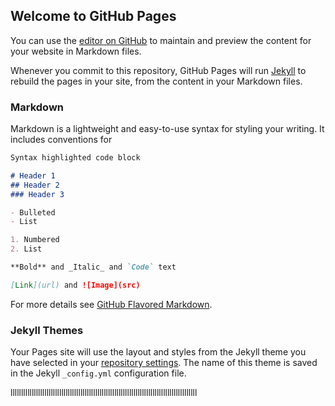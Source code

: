 ## Welcome to GitHub Pages

You can use the [editor on GitHub](https://github.com/weiguanpeng/Myhouse/edit/master/README.md) to maintain and preview the content for your website in Markdown files.

Whenever you commit to this repository, GitHub Pages will run [Jekyll](https://jekyllrb.com/) to rebuild the pages in your site, from the content in your Markdown files.

### Markdown

Markdown is a lightweight and easy-to-use syntax for styling your writing. It includes conventions for

```markdown
Syntax highlighted code block

# Header 1
## Header 2
### Header 3

- Bulleted
- List

1. Numbered
2. List

**Bold** and _Italic_ and `Code` text

[Link](url) and ![Image](src)
```

For more details see [GitHub Flavored Markdown](https://guides.github.com/features/mastering-markdown/).

### Jekyll Themes

Your Pages site will use the layout and styles from the Jekyll theme you have selected in your [repository settings](https://github.com/weiguanpeng/Myhouse/settings). The name of this theme is saved in the Jekyll `_config.yml` configuration file.


llllllllllllllllllllllllllllllllllllllllllllllllllllllllllllllllllllllllllllllllllllllll
